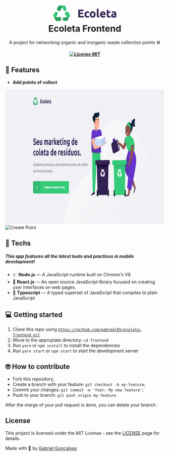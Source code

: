 <h1 align="center">
  <br>
    <img src=".github/logo.svg" alt="ecoleta" width="200">
  <br>
  Ecoleta Frontend
</h1>

<p align="center">A project for networking organic and inorganic waste collection points ♻</p>

<h5 align="center">
  <a href="https://opensource.org/licenses/MIT">
    <img src="https://img.shields.io/badge/License-MIT-blue.svg" alt="License MIT">
  </a>
</h5>

## 📜 Features

<ul>
  <li><b>Add points of collect</b></li>
</ul>

<div>
  <img src=".github/screenshot-home.png" alt="Home" height="425">
  <img src="https://github.com/gabreel05/ecoleta-frontend/blob/master/.github/git-create-point.gif"     
    alt="Create Point" height="425">
</div>

## 🧰 Techs

[//]: # 'Add the features of your project here:'

##### This app features all the latest tools and practices in mobile development!

- 💹 **Node.js** — A JavaScript runtime built on Chrome's V8
- 💼 **React.js** — An open source JavaScript library focused on creating user interfaces on web pages.
- 🔷 **Typescript** — A typed superset of JavaScript that compiles to plain JavaScript

## 💻 Getting started

1. Clone this repo using <code>https://github.com/gabreel05/ecoleta-frontend.git</code>
2. Move to the appropiate directory: <code>cd frontend</code>
3. Run <code>yarn</code> or <code>npm install</code> to install the dependencies
4. Run <code>yarn start</code> or <code>npm start</code> to start the development server

## 🤓 How to contribute

<ul>
  <li>Fork this repository;</li>
  <li>Create a branch with your feature: <code>git checkout -b my-feature</code>;</li>
  <li>Commit your changes: <code>git commit -m 'feat: My new feature'</code>;</li>
  <li>Push to your branch: <code>git push origin my-feature</code>.</li>
</ul>

<p>After the merge of your pull request is done, you can delete your branch.</p>

## License

This project is licensed under the MIT License - see the [LICENSE](https://opensource.org/licenses/MIT) page for details.

Made with 💜 by <a href="http://github.com/gabreel05">Gabriel Gonçalves</a>
